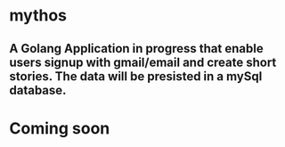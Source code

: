 # mythos
## A Golang Application in progress that enable users signup with gmail/email and create short stories. The data will be presisted in a mySql database.
# Coming soon
